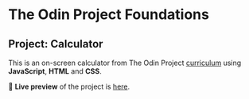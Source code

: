 # The Odin Project Foundations
## Project: Calculator
  This is an on-screen calculator from The Odin Project [curriculum](https://www.theodinproject.com/lessons/calculator) using **JavaScript**, **HTML** and **CSS**.

🔗 **Live preview** of the project is [here](https://mooniidev.github.io/calculator/).
